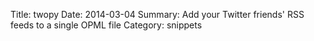 Title: twopy
Date: 2014-03-04
Summary: Add your Twitter friends' RSS feeds to a single OPML file
Category: snippets

<script src="https://gist.github.com/iamsteadman/9343536.js"></script>
